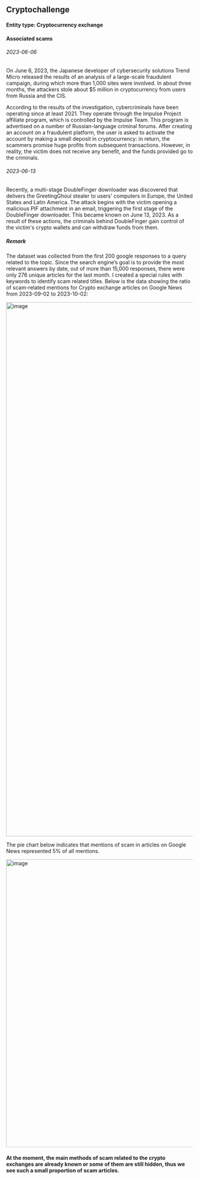 ## Cryptochallenge

#### Entity type: Cryptocurrency exchange

#### Associated scams

###### 2023-06-06

On June 6, 2023, the Japanese developer of cybersecurity solutions Trend Micro released the results of an analysis of a large-scale fraudulent campaign, during which more than 1,000 sites were involved. In about three months, the attackers stole about $5 million in cryptocurrency from users from Russia and the CIS.

According to the results of the investigation, cybercriminals have been operating since at least 2021. They operate through the Impulse Project affiliate program, which is controlled by the Impulse Team. This program is advertised on a number of Russian-language criminal forums. After creating an account on a fraudulent platform, the user is asked to activate the account by making a small deposit in cryptocurrency: in return, the scammers promise huge profits from subsequent transactions. However, in reality, the victim does not receive any benefit, and the funds provided go to the criminals.

###### 2023-06-13

Recently, a multi-stage DoubleFinger downloader was discovered that delivers the GreetingGhoul stealer to users' computers in Europe, the United States and Latin America. The attack begins with the victim opening a malicious PIF attachment in an email, triggering the first stage of the DoubleFinger downloader. This became known on June 13, 2023.
As a result of these actions, the criminals behind DoubleFinger gain control of the victim's crypto wallets and can withdraw funds from them.

##### Remark
The dataset was collected from the first 200 google responses to a query related to the topic. Since the search engine’s goal is to provide the most relevant answers by date, out of more than 15,000 responses, there were only 276 unique articles for the last month. I created a special rules with keywords to identify scam related titles.
Below is the data showing the ratio of scam-related mentions for Crypto exchange articles on Google News from 2023-09-02 to 2023-10-02:

<img width="1440" alt="image" src="">

The pie chart below indicates that mentions of scam in articles on Google News represented 5% of all mentions.

<img width="776" alt="image" src="">

#### At the moment, the main methods of scam related to the crypto exchanges are already known or some of them are still hidden, thus we see such a small proportion of scam articles.